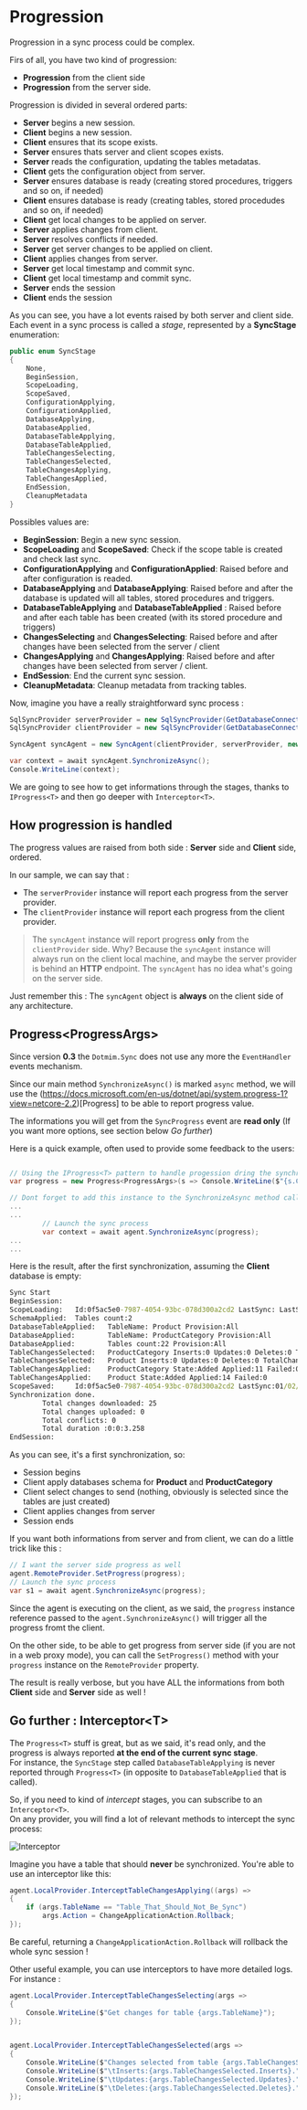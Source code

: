 # Progression

Progression in a sync process could be complex.   

Firs of all, you have two kind of progression:
* **Progression** from the client side
* **Progression** from the server side.

Progression is divided in several ordered parts:
* **Server** begins a new session.
* **Client** begins a new session.
* **Client** ensures that its scope exists.
* **Server** ensures thats server and client scopes exists.
* **Server** reads the configuration, updating the tables metadatas.
* **Client** gets the configuration object from server.
* **Server** ensures database is ready (creating stored procedures, triggers and so on, if needed)
* **Client** ensures database is ready (creating tables, stored procedudes and so on, if needed)
* **Client** get local changes to be applied on server.
* **Server** applies changes from client.
* **Server** resolves conflicts if needed.
* **Server** get server changes to be applied on client.
* **Client** applies changes from server.
* **Server** get local timestamp and commit sync.
* **Client** get local timestamp and commit sync.
* **Server** ends the session
* **Client** ends the session

As you can see, you have a lot events raised by both server and client side.  
Each event in a sync process is called a *stage*, represented by a **SyncStage** enumeration:
``` cs
public enum SyncStage
{
    None,
    BeginSession,
    ScopeLoading,
    ScopeSaved,
    ConfigurationApplying,
    ConfigurationApplied,
    DatabaseApplying,
    DatabaseApplied,
    DatabaseTableApplying,
    DatabaseTableApplied,
    TableChangesSelecting,
    TableChangesSelected,
    TableChangesApplying,
    TableChangesApplied,
    EndSession,
    CleanupMetadata
}

```
Possibles values are:
* **BeginSession**: Begin a new sync session.
* **ScopeLoading** and **ScopeSaved**: Check if the scope table is created and check last sync.
* **ConfigurationApplying** and **ConfigurationApplied**: Raised before and after configuration is readed.
* **DatabaseApplying** and **DatabaseApplying**: Raised before and after the database is updated will all tables, stored procedures and triggers.
* **DatabaseTableApplying** and **DatabaseTableApplied** : Raised before and after each table has been created (with its stored procedure and triggers)
* **ChangesSelecting** and **ChangesSelecting**: Raised before and after changes have been selected from the server / client
* **ChangesApplying** and **ChangesApplying**: Raised before and after changes have been selected from server / client.
* **EndSession**: End the current sync session.
* **CleanupMetadata**: Cleanup metadata from tracking tables.
    
Now, imagine you have a really straightforward sync process :

``` csharp
SqlSyncProvider serverProvider = new SqlSyncProvider(GetDatabaseConnectionString("Northwind"));
SqlSyncProvider clientProvider = new SqlSyncProvider(GetDatabaseConnectionString("NW1"));

SyncAgent syncAgent = new SyncAgent(clientProvider, serverProvider, new string[] { "ProductCategory", "Product" });

var context = await syncAgent.SynchronizeAsync();
Console.WriteLine(context);

```
We are going to see how to get informations through the stages, thanks to `IProgress<T>` and then go deeper with `Interceptor<T>`.

## How progression is handled 

The progress values are raised from both side : **Server** side and **Client** side, ordered.  

In our sample, we can say that : 
- The `serverProvider` instance will report each progress from the server provider.   
- The `clientProvider` instance will report each progress from the client provider.  

> The `syncAgent` instance will report progress **only** from the `clientProvider` side.
> Why? Because the `syncAgent` instance will always run on the client local machine, and maybe the server provider is behind an **HTTP** endpoint. The `syncAgent` has no idea what's going on the server side.

Just remember this : The `syncAgent` object is **always** on the client side of any architecture.  

## Progress\<ProgressArgs\>

Since version **0.3** the `Dotmim.Sync` does not use any more the `EventHandler` events mechanism.   

Since our main method `SynchronizeAsync()` is marked `async` method, we will use the (https://docs.microsoft.com/en-us/dotnet/api/system.progress-1?view=netcore-2.2)[Progress<T>] to be able to report progress value.

The informations you will get from the `SyncProgress` event are **read only** (If you want more options, see section below *Go further*)

Here is a quick example, often used to provide some feedback to the users:   

``` cs

// Using the IProgress<T> pattern to handle progession dring the synchronization
var progress = new Progress<ProgressArgs>(s => Console.WriteLine($"{s.Context.SyncStage}:\t{s.Message}"));

// Dont forget to add this instance to the SynchronizeAsync method call
...
...
        // Launch the sync process
        var context = await agent.SynchronizeAsync(progress);
...
...

```
Here is the result, after the first synchronization, assuming the **Client** database is empty:

``` cmd
Sync Start
BeginSession:
ScopeLoading:   Id:0f5ac5e0-7987-4054-93bc-078d300a2cd2 LastSync: LastSyncDuration:0 SyncState:Successful
SchemaApplied:  Tables count:2
DatabaseTableApplied:   TableName: Product Provision:All
DatabaseApplied:        TableName: ProductCategory Provision:All
DatabaseApplied:        Tables count:22 Provision:All
TableChangesSelected:   ProductCategory Inserts:0 Updates:0 Deletes:0 TotalChanges:0
TableChangesSelected:   Product Inserts:0 Updates:0 Deletes:0 TotalChanges:0
TableChangesApplied:    ProductCategory State:Added Applied:11 Failed:0
TableChangesApplied:    Product State:Added Applied:14 Failed:0
ScopeSaved:     Id:0f5ac5e0-7987-4054-93bc-078d300a2cd2 LastSync:01/02/2019 16:36:10 LastSyncDuration:32585196 SyncState:Successful
Synchronization done.
        Total changes downloaded: 25
        Total changes uploaded: 0
        Total conflicts: 0
        Total duration :0:0:3.258
EndSession:
```

As you can see, it's a first synchronization, so:
* Session begins 
* Client apply databases schema for **Product** and **ProductCategory**
* Client select changes to send (nothing, obviously is selected since the tables are just created)
* Client applies changes from server 
* Session ends


If you want both informations from server and from client, we can do a little trick like this :

``` csharp
// I want the server side progress as well
agent.RemoteProvider.SetProgress(progress);
// Launch the sync process
var s1 = await agent.SynchronizeAsync(progress);
```

Since the agent is executing on the client, as we said, the `progress` instance reference passed to the `agent.SynchronizeAsync()` will trigger all the progress fromt the client.   

On the other side, to be able to get progress from server side (if you are not in a web proxy mode), you can call the `SetProgress()` method with your `progress` instance on the `RemoteProvider` property.

The result is really verbose, but you have ALL the informations  from both **Client** side and **Server** side as well !

## Go further : Interceptor\<T\>

The `Progress<T>` stuff is great, but as we said, it's read only, and the progress is always reported **at the end of the current sync stage**.   
For instance, the `SyncStage` step called `DatabaseTableApplying` is never reported through `Progress<T>` (in opposite to `DatabaseTableApplied` that is called).   

So, if you need to kind of *intercept* stages, you can subscribe to an `Interceptor<T>`.   
On any provider, you will find a lot of relevant methods to intercept the sync process:

![Interceptor](assets/interceptor01.png)


Imagine you have a table that should **never** be synchronized. You're able to use an interceptor like this:

``` csharp
agent.LocalProvider.InterceptTableChangesApplying((args) =>
{
    if (args.TableName == "Table_That_Should_Not_Be_Sync")
        args.Action = ChangeApplicationAction.Rollback;
});
```
Be careful, returning a `ChangeApplicationAction.Rollback` will rollback the whole sync session ! 

Other useful example, you can use interceptors to have more detailed logs. For instance :

``` csharp
agent.LocalProvider.InterceptTableChangesSelecting(args =>
{
    Console.WriteLine($"Get changes for table {args.TableName}");
});


agent.LocalProvider.InterceptTableChangesSelected(args =>
{
    Console.WriteLine($"Changes selected from table {args.TableChangesSelected.TableName}: ");
    Console.WriteLine($"\tInserts:{args.TableChangesSelected.Inserts}.");
    Console.WriteLine($"\tUpdates:{args.TableChangesSelected.Updates}.");
    Console.WriteLine($"\tDeletes:{args.TableChangesSelected.Deletes}.");
});
```